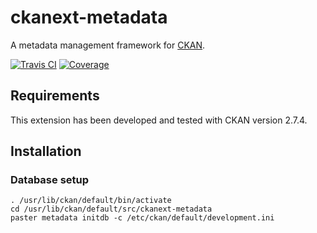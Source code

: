 # ckanext-metadata

A metadata management framework for [CKAN](https://ckan.org).

[![Travis CI](https://travis-ci.org/SAEONData/ckanext-metadata.svg?branch=master)](https://travis-ci.org/SAEONData/ckanext-metadata)
[![Coverage](https://coveralls.io/repos/SAEONData/ckanext-metadata/badge.svg)](https://coveralls.io/r/SAEONData/ckanext-metadata)

## Requirements

This extension has been developed and tested with CKAN version 2.7.4.

## Installation

### Database setup

    . /usr/lib/ckan/default/bin/activate
    cd /usr/lib/ckan/default/src/ckanext-metadata
    paster metadata initdb -c /etc/ckan/default/development.ini
